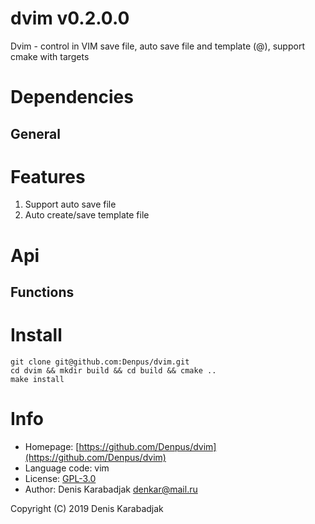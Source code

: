dvim v0.2.0.0
====================================
Dvim - control in VIM save file, auto save file and template (@), support cmake with targets

# Dependencies

## General


# Features

1. Support auto save file 
2. Auto create/save template file 

# Api

## Functions


# Install

```
git clone git@github.com:Denpus/dvim.git
cd dvim && mkdir build && cd build && cmake ..
make install
````

# Info

* Homepage: [https://github.com/Denpus/dvim](https://github.com/Denpus/dvim)
* Language code: vim
* License: [GPL-3.0](https://www.gnu.org/licenses/gpl-3.0.html)
* Author: Denis Karabadjak <denkar@mail.ru>

Copyright (C) 2019 Denis Karabadjak
